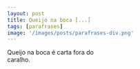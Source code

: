 ```yaml
---
layout: post
title: Queijo na boca [...]
tags: [parafrases]
image: '/images/posts/parafrases-div.png'
---
```

Queijo na boca é carta fora do<br>
caralho.
